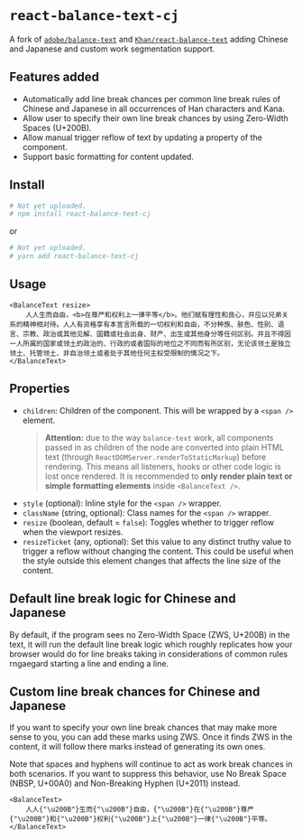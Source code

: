 # `react-balance-text-cj`

A fork of [`adobe/balance-text`](https://github.com/adobe/balance-text/) and
[`Khan/react-balance-text`](https://github.com/Khan/react-balance-text/) adding
Chinese and Japanese and custom work segmentation support.

## Features added
- Automatically add line break chances per common line break rules of Chinese and Japanese in all occurrences of Han characters and Kana.
- Allow user to specify their own line break chances by using Zero-Width Spaces (U+200B).
- Allow manual trigger reflow of text by updating a property of the component.
- Support basic formatting for content updated.


## Install

```bash
# Not yet uploaded.
# npm install react-balance-text-cj
```

or

```bash
# Not yet uploaded.
# yarn add react-balance-text-cj
```

## Usage

```tsx
<BalanceText resize>
    人人生而自由，<b>在尊严和权利上一律平等</b>。他们赋有理性和良心，并应以兄弟关系的精神相对待。人人有资格享有本宣言所载的一切权利和自由，不分种族、肤色、性别、语言、宗教、政治或其他见解、国籍或社会出身、财产、出生或其他身分等任何区别。并且不得因一人所属的国家或领土的政治的、行政的或者国际的地位之不同而有所区别，无论该领土是独立领土、托管领土、非自治领土或者处于其他任何主权受限制的情况之下。
</BalanceText>
```

## Properties
- `children`: Children of the component. This will be wrapped by a `<span />` element.  
  > **Attention:** due to the way `balance-text` work, all components passed in as children of the node are converted into plain HTML text (through `ReactDOMServer.renderToStaticMarkup`) before rendering. This means all listeners, hooks or other code logic is lost once rendered. It is recommended to **only render plain text or simple formatting elements** inside `<BalanceText />`.
- `style` (optional): Inline style for the `<span />` wrapper.
- `className` (string, optional): Class names for the `<span />` wrapper.
- `resize` (boolean, default = `false`): Toggles whether to trigger reflow when the viewport resizes.
- `resizeTicket` (any, optional): Set this value to any distinct truthy value to trigger a reflow without changing the content. This could be useful when the style outside this element changes that affects the line size of the content.


## Default line break logic for Chinese and Japanese
By default, if the program sees no Zero-Width Space (ZWS, U+200B) in the text, it will run the default line break logic which roughly replicates how your browser would do for line breaks taking in considerations of common rules rngaegard starting a line and ending a line.

## Custom line break chances for Chinese and Japanese
If you want to specify your own line break chances that may make more sense to you, you can add these marks using ZWS. Once it finds ZWS in the content, it will follow there marks instead of generating its own ones.

Note that spaces and hyphens will continue to act as work break chances in both scenarios. If you want to suppress this behavior, use No Break Space (NBSP, U+00A0) and Non-Breaking Hyphen (U+2011) instead.

```tsx
<BalanceText>
    人人{"\u200B"}生而{"\u200B"}自由，{"\u200B"}在{"\u200B"}尊严{"\u200B"}和{"\u200B"}权利{"\u200B"}上{"\u200B"}一律{"\u200B"}平等。
</BalanceText>
```
